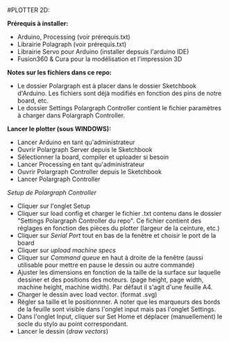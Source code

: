 #PLOTTER 2D:


**Prérequis à installer:**
* Arduino, Processing (voir prérequis.txt)
* Librairie Polagraph (voir prérequis.txt)
* Librairie Servo pour Arduino (installer depsuis l'arduino IDE)
* Fusion360 & Cura pour la modélisation et l'impression 3D


**Notes sur les fichiers dans ce repo:**
* Le dossier Polargraph est à placer dans le dossier Sketchbook d'Arduino. Les fichiers sont déjà modifiés en fonction des pins de notre board, etc.
* Le dossier Settings Polargraph Controller contient le fichier paramètres à charger dans Polargraph Controller.


**Lancer le plotter (sous WINDOWS):**

* Lancer Arduino en tant qu'administrateur
* Ouvrir Polargraph Server depuis le Sketchbook
* Sélectionner la board, compiler et uploader si besoin
* Lancer Processing en tant qu'administrateur
* Ouvrir Polargraph Controller depuis le Sketchbook
* Lancer Polargraph Controller

*Setup de Polargraph Controller*
* Cliquer sur l'onglet Setup
* Cliquer sur load config et charger le fichier .txt contenu dans le dossier "Settings Polargraph Controller du repo". Ce fichier contient des réglages en fonction des pièces du plotter (largeur de la ceinture, etc.)
* Cliquer sur *Serial Port* tout en bas de la fenêtre et choisir le port de la board
* Cliquer sur *upload machine specs*
* Cliquer sur *Command queue* en haut à droite de la fenêtre (aussi utilisable pour mettre en pause le dessin ou autre commande)
* Ajuster les dimensions en fonction de la taille de la surface sur laquelle dessiner et des positions des moteurs. (page height, page width, machine height, machine width). Par défaut il s'agit d'une feuille A4.
* Charger le dessin avec load vector. (format .svg)
* Régler sa taille et le positionnner. A noter que les marqueurs des bords de la feuille sont visible dans l'onglet input mais pas l'onglet Settings.
* Dans l'onglet Input, cliquer sur Set Home et déplacer (manuellement) le socle du stylo au point correspondant.
* Lancer le dessin (*draw vectors*)
